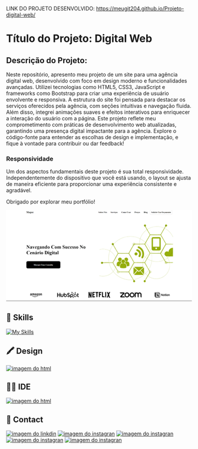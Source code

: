 LINK DO PROJETO DESENVOLVIDO: https://meugit204.github.io/Projeto-digital-web/

# Título do Projeto: Digital Web

## Descrição do Projeto:
Neste repositório, apresento meu projeto de um site para uma agência digital web, desenvolvido com foco em design moderno e funcionalidades avançadas. Utilizei tecnologias como HTML5, CSS3, JavaScript e frameworks como Bootstrap para criar uma experiência de usuário envolvente e responsiva. A estrutura do site foi pensada para destacar os serviços oferecidos pela agência, com seções intuitivas e navegação fluida. Além disso, integrei animações suaves e efeitos interativos para enriquecer a interação do usuário com a página. Este projeto reflete meu comprometimento com práticas de desenvolvimento web atualizadas, garantindo uma presença digital impactante para a agência. Explore o código-fonte para entender as escolhas de design e implementação, e fique à vontade para contribuir ou dar feedback!


### Responsividade
Um dos aspectos fundamentais deste projeto é sua total responsividade. Independentemente do dispositivo que você está usando, o layout se ajusta de maneira eficiente para proporcionar uma experiência consistente e agradável.

Obrigado por explorar meu portfólio!

![Texto Alternativo](https://github.com/meugit204/imagens/blob/6e1e704802fe802fece80413f8037a4237bf1e1d/projeto-d-04.png)
 
## 🚀 Skills

[![My Skills](https://skillicons.dev/icons?i=js,html,css,angular,git)](https://skillicons.dev)

## 🖍 Design

[![imagem do html](https://img.shields.io/badge/Figma-F24E1E?style=for-the-badge&logo=figma&logoColor=white)](#)

## 👩‍💻 IDE

[![imagem do html](https://img.shields.io/badge/Visual_Studio_Code-0078D4?style=for-the-badge&logo=visual%20studio%20code&logoColor=white)](#)

## 📱 Contact

[![imagem do linkdin](https://img.shields.io/badge/LinkedIn-0077B5?style=for-the-badge&logo=linkedin&logoColor=white)](https://www.linkedin.com/in/ricardo-vieira-dev/)
[![imagem do instagran](https://img.shields.io/badge/Instagram-E4405F?style=for-the-badge&logo=instagram&logoColor=white)](https://www.instagram.com/kadu_vieira_rv/)
[![imagem do instagran](https://img.shields.io/badge/Gmail-D14836?style=for-the-badge&logo=gmail&logoColor=white)](<mailto:ricardo.dev.of@gmail.com>)
[![imagem do instagran](https://img.shields.io/badge/WhatsApp-25D366?style=for-the-badge&logo=whatsapp&logoColor=white)](https://wa.me/5598984178259)
[![imagem do instagran](https://img.shields.io/badge/website-000000?style=for-the-badge&logo=About.me&logoColor=white)](#)
